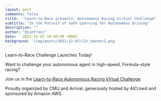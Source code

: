 ```yaml
---
layout: post
comments: false
title:  "Learn-to-Race presents: Autonomous Racing Virtual Challenge"
subtitle: "In the Pursuit of Safe Learning for Autonomous Driving"
description: ""
author: "@jonfranc"
date:   2021-12-07 10:00:00 +0002
background: '/img/posts/2021-12-07/l2r_banner2.png'
---
```


Learn-to-Race Challenge Launches Today!

Want to challenge your autonomous agent in high-speed, Formula-style racing?

Join us in the <a href="https://www.aicrowd.com/challenges/learn-to-race-autonomous-racing-virtual-challenge">Learn-to-Race Autonomous Racing Virtual Challenge</a>.

Proudly organized by CMU and Arrival; generously hosted by AICrowd and sponsored by Amazon AWS.
